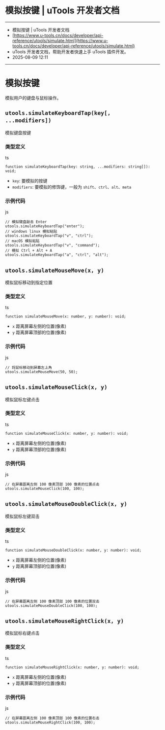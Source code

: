 # 模拟按键 | uTools 开发者文档

---

- 模拟按键 | uTools 开发者文档
- [https://www.u-tools.cn/docs/developer/api-reference/utools/simulate.html](https://www.u-tools.cn/docs/developer/api-reference/utools/simulate.html)
- uTools 开发者文档，帮助开发者快速上手 uTools 插件开发。
- 2025-08-09 12:11

---

# 模拟按键

模拟用户的键盘与鼠标操作。

## `utools.simulateKeyboardTap(key[, ...modifiers])`​

模拟键盘按键

### 类型定义

ts

```
function simulateKeyboardTap(key: string, ...modifiers: string[]): void;
```

- ​`key`: 要模拟的按键
- ​`modifiers`: 要模拟的修饰键，一般为 `shift`、`ctrl`、`alt`、`meta`​

### 示例代码

js

```
// 模拟键盘敲击 Enter
utools.simulateKeyboardTap("enter");
// windows linux 模拟粘贴
utools.simulateKeyboardTap("v", "ctrl");
// macOS 模拟粘贴
utools.simulateKeyboardTap("v", "command");
// 模拟 Ctrl + Alt + A
utools.simulateKeyboardTap("a", "ctrl", "alt");
```

## `utools.simulateMouseMove(x, y)`​

模拟鼠标移动到指定位置

### 类型定义

ts

```
function simulateMouseMove(x: number, y: number): void;
```

- ​`x` 距离屏幕左侧的位置(像素)
- ​`y` 距离屏幕顶部的位置(像素)

### 示例代码

js

```
// 将鼠标移动到屏幕左上角
utools.simulateMouseMove(50, 50);
```

## `utools.simulateMouseClick(x, y)`​

模拟鼠标左键点击

### 类型定义

ts

```
function simulateMouseClick(x: number, y: number): void;
```

- ​`x` 距离屏幕左侧的位置(像素)
- ​`y` 距离屏幕顶部的位置(像素)

### 示例代码

js

```
// 在屏幕距离左侧 100 像素顶部 100 像素的位置点击
utools.simulateMouseClick(100, 100);
```

## `utools.simulateMouseDoubleClick(x, y)`​

模拟鼠标左键双击

### 类型定义

ts

```
function simulateMouseDoubleClick(x: number, y: number): void;
```

- ​`x` 距离屏幕左侧的位置(像素)
- ​`y` 距离屏幕顶部的位置(像素)

### 示例代码

js

```
// 在屏幕距离左侧 100 像素顶部 100 像素的位置双击
utools.simulateMouseDoubleClick(100, 100);
```

## `utools.simulateMouseRightClick(x, y)`​

模拟鼠标右键点击

### 类型定义

ts

```
function simulateMouseRightClick(x: number, y: number): void;
```

- ​`x` 距离屏幕左侧的位置(像素)
- ​`y` 距离屏幕顶部的位置(像素)

### 示例代码

js

```
// 在屏幕距离左侧 100 像素顶部 100 像素的位置右击
utools.simulateMouseRightClick(100, 100);
```

